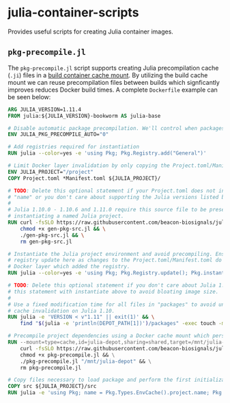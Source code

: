 # julia-container-scripts

Provides useful scripts for creating Julia container images.

## `pkg-precompile.jl`

The `pkg-precompile.jl` script supports creating Julia precompilation cache (`.ji`) files in a [build container cache mount](https://docs.docker.com/reference/dockerfile/#run---mounttypecache). By utilizing the build cache mount we can reuse precompilation files between builds which signficantly improves reduces Docker build times. A complete `Dockerfile` example can be seen below:

```Dockerfile
ARG JULIA_VERSION=1.11.4
FROM julia:${JULIA_VERSION}-bookworm AS julia-base

# Disable automatic package precompilation. We'll control when packages are precompiled.
ENV JULIA_PKG_PRECOMPILE_AUTO="0"

# Add registries required for instantiation
RUN julia --color=yes -e 'using Pkg; Pkg.Registry.add("General")'

# Limit Docker layer invalidation by only copying the Project.toml/Manifest.toml files.
ENV JULIA_PROJECT="/project"
COPY Project.toml *Manifest.toml ${JULIA_PROJECT}/

# TODO: Delete this optional statement if your Project.toml does not include the field
# "name" or you don't care about supporting the Julia versions listed below.
#
# Julia 1.10.0 - 1.10.6 and 1.11.0 require this source file to be present when
# instantiating a named Julia project.
RUN curl -fsSLO https://raw.githubusercontent.com/beacon-biosignals/julia-container-scripts/refs/tags/v1/gen-pkg-src.jl && \
    chmod +x gen-pkg-src.jl && \
    ./gen-pkg-src.jl && \
    rm gen-pkg-src.jl

# Instantiate the Julia project environment and avoid precompiling. Ensure we perform a
# registry update here as changes to the Project.toml/Manifest.toml do not invalidate the
# Docker layer which added the registry.
RUN julia --color=yes -e 'using Pkg; Pkg.Registry.update(); Pkg.instantiate(); Pkg.build()'

# TODO: Delete this optional statement if you don't care about Julia 1.10 support or combine
# this statement with instantiate above to avoid bloating image size.
#
# Use a fixed modification time for all files in "packages" to avoid unnecessary precompile
# cache invalidation on Julia 1.10.
RUN julia -e 'VERSION < v"1.11" || exit(1)' && \
    find "$(julia -e 'println(DEPOT_PATH[1])')/packages" -exec touch -m -t 197001010000 {} \;

# Precompile project dependencies using a Docker cache mount which persists between builds.
RUN --mount=type=cache,id=julia-depot,sharing=shared,target=/mnt/julia-depot \
    curl -fsSLO https://raw.githubusercontent.com/beacon-biosignals/julia-container-scripts/refs/tags/v1/pkg-precompile.jl &&
    chmod +x pkg-precompile.jl && \
    ./pkg-precompile.jl "/mnt/julia-depot" && \
    rm pkg-precompile.jl

# Copy files necessary to load package and perform the first initialization.
COPY src ${JULIA_PROJECT}/src
RUN julia -e 'using Pkg; name = Pkg.Types.EnvCache().project.name; Pkg.precompile(name; timing=true); Base.require(Main, Symbol(name))'
```
